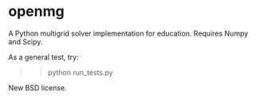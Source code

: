 openmg
======

A Python multigrid solver implementation for education. Requires Numpy and Scipy.

As a general test, try:
>> python run_tests.py

New BSD license.
